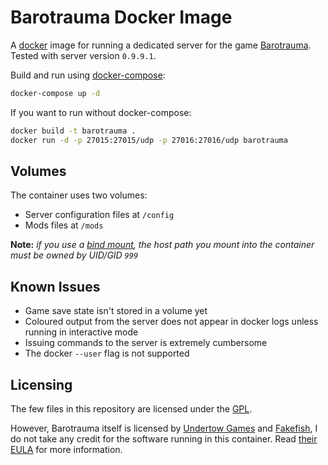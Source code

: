 # Barotrauma Docker Image

A [docker](https://www.docker.com/) image for running a dedicated server for the game [Barotrauma](https://barotraumagame.com/).
Tested with server version `0.9.9.1`.

Build and run using [docker-compose](https://docs.docker.com/compose/):

```bash
docker-compose up -d
```

If you want to run without docker-compose:

```bash
docker build -t barotrauma .
docker run -d -p 27015:27015/udp -p 27016:27016/udp barotrauma
```

## Volumes

The container uses two volumes:

- Server configuration files at `/config`
- Mods files at `/mods`

**Note:** *if you use a [bind mount](https://docs.docker.com/storage/bind-mounts/), the host path you mount into the container *must* be owned by UID/GID `999`*

## Known Issues

- Game save state isn't stored in a volume yet
- Coloured output from the server does not appear in docker logs unless running in interactive mode
- Issuing commands to the server is extremely cumbersome
- The docker `--user` flag is not supported

## Licensing

The few files in this repository are licensed under the [GPL](https://www.gnu.org/licenses/gpl-3.0.en.html).

However, Barotrauma itself is licensed by [Undertow Games](https://undertowgames.com/) and [Fakefish](http://fakefishgames.com/#home), I do not take any credit for the software running in this container.
Read [their EULA](https://github.com/Regalis11/Barotrauma/blob/master/EULA.txt) for more information.
